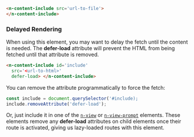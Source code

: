 
```html
<n-content-include src='url-to-file'> 
</n-content-include>
```

### Delayed Rendering

When using this element, you may want to delay the fetch until the content is needed. The **defer-load** attribute will prevent the HTML from being fetched until that attribute is removed.

```html
<n-content-include id='include' 
  src='<url-to-html>' 
  defer-load> </n-content-include>
```

You can remove the attribute programmatically to force the fetch:

```javascript
const include = document.querySelector('#include);
include.removeAttribute('defer-load');
```

Or, just include it in one of the [`n-view`](/components/n-view) or [`n-view-prompt`](/components/n-view-prompt) elements. These elements remove any **defer-load** attributes on child elements once their route is activated, giving us lazy-loaded routes with this element.